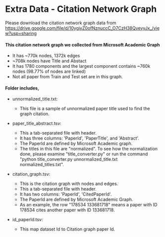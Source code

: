 # Extra Data - Citation Network Graph
Please download the citation network graph data from https://drive.google.com/file/d/10ygjyZ0ofNznuccC_O7CzH38QvevyJx_/view?usp=sharing

#### This citation network graph we collected from Microsoft Academic Graph
* It has ~770k nodes, 1372k edges
* ~708k nodes have Title and Abstact
* It has 1780 components and the largest component contains ~760k nodes (98.77% of nodes are linked)
* Not all paper from Train and Test set are in this graph.


#### Folder includes,
- unnormalized_title.txt:
    * This file is a sample of unnormalized paper title used to find the graph citation.

- paper_title_abstract.tsv:
    * This a tab-separated file with header.
    * It has three columns: 'PaperId', 'PaperTitle', and 'Abstract'.
    * The PaperId are defined by Microsoft Academic graph.
    * The titles in this file are "normalized". To see how the normalization done, please examine "title_converter.py" or run the command "python title_converter.py unnormalized_title.txt normalized_titles.txt".

- citation_graph.tsv:
    * This is the citation graph with nodes and edges.
    * This a tab-separated file with header.
    * It has two columns: 'PaperId', 'CitedPaperId'.
    * The PaperId are defined by Microsoft Academic Graph.
    * As an example, the row "178534    133681718" means a paper with ID 178534 cites another paper with ID 133681718.

- id_paperId.tsv:
    * This map dataset Id to Citation graph paper Id.